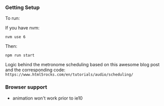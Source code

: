 ### Getting Setup
To run:

If you have nvm:
```
nvm use 6
```

Then:
```
npm run start
```

Logic behind the metronome scheduling based on this awesome blog post and the corresponding code:
 `https://www.html5rocks.com/en/tutorials/audio/scheduling/`
 
 
### Browser support
* animation won't work prior to ie10 
